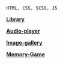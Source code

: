 `HTML, CSS, SCSS, JS`


[**Library**](https://veronika2811.github.io/JSFEPRESCHOOL-2023/library/)

[**Audio-player**](https://veronika2811.github.io/JSFEPRESCHOOL-2023/audio-player/)

[**Image-gallery**](https://veronika2811.github.io/JSFEPRESCHOOL-2023/image-gallery/)

[**Memory-Game**](https://veronika2811.github.io/JSFEPRESCHOOL-2023/random-game/)